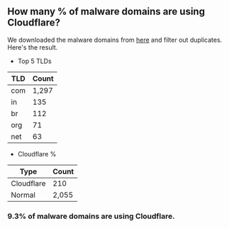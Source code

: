 ## How many % of malware domains are using Cloudflare?


We downloaded the malware domains from [here](https://urlhaus.abuse.ch) and filter out duplicates.
Here's the result.


[//]: # (start replacement)


- Top 5 TLDs

| TLD | Count |
| --- | --- |
| com | 1,297 |
| in | 135 |
| br | 112 |
| org | 71 |
| net | 63 |


- Cloudflare %

| Type | Count |
| --- | --- |
| Cloudflare | 210 |
| Normal | 2,055 |


### 9.3% of malware domains are using Cloudflare.